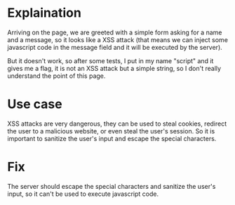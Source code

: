# Explaination

Arriving on the page, we are greeted with a simple form asking for a name and a message, so it looks like a XSS attack (that means we can inject some javascript code in the message field and it will be executed by the server).

But it doesn't work, so after some tests, I put in my name "script" and it gives me a flag, it is not an XSS attack but a simple string, so I don't really understand the point of this page.

# Use case

XSS attacks are very dangerous, they can be used to steal cookies, redirect the user to a malicious website, or even steal the user's session. So it is important to sanitize the user's input and escape the special characters.

# Fix

The server should escape the special characters and sanitize the user's input, so it can't be used to execute javascript code.